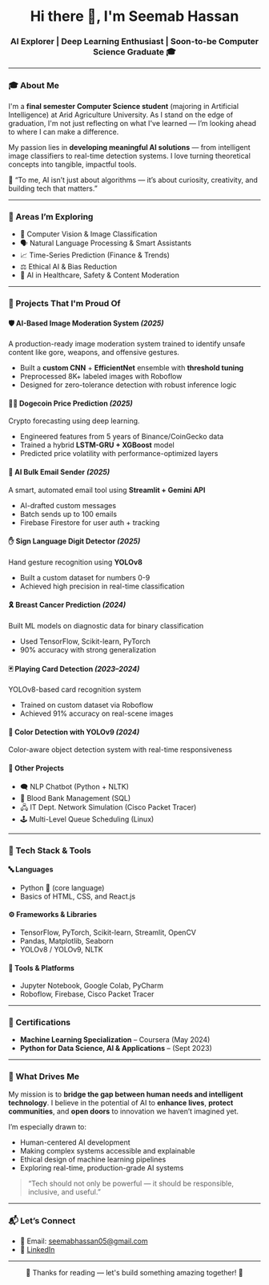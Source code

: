 <h1 align="center">Hi there 👋, I'm Seemab Hassan</h1>
<h3 align="center">AI Explorer | Deep Learning Enthusiast | Soon-to-be Computer Science Graduate 🎓</h3>

---

### 🎓 About Me

I'm a **final semester Computer Science student** (majoring in Artificial Intelligence) at Arid Agriculture University. As I stand on the edge of graduation, I'm not just reflecting on what I've learned — I’m looking ahead to where I can make a difference.

My passion lies in **developing meaningful AI solutions** — from intelligent image classifiers to real-time detection systems. I love turning theoretical concepts into tangible, impactful tools.

  🚀 “To me, AI isn’t just about algorithms — it’s about curiosity, creativity, and building tech that matters.”

---

### 🧠 Areas I’m Exploring

- 🧩 Computer Vision & Image Classification  
- 🗣️ Natural Language Processing & Smart Assistants  
- 📈 Time-Series Prediction (Finance & Trends)  
- ⚖️ Ethical AI & Bias Reduction  
- 🎯 AI in Healthcare, Safety & Content Moderation

---

### 🚀 Projects That I'm Proud Of

#### 🛡️ AI-Based Image Moderation System *(2025)*
A production-ready image moderation system trained to identify unsafe content like gore, weapons, and offensive gestures.
- Built a **custom CNN** + **EfficientNet** ensemble with **threshold tuning**
- Preprocessed 8K+ labeled images with Roboflow
- Designed for zero-tolerance detection with robust inference logic

#### 🐕‍🦺 Dogecoin Price Prediction *(2025)*
Crypto forecasting using deep learning.
- Engineered features from 5 years of Binance/CoinGecko data
- Trained a hybrid **LSTM-GRU + XGBoost** model
- Predicted price volatility with performance-optimized layers

#### 📩 AI Bulk Email Sender *(2025)*
A smart, automated email tool using **Streamlit + Gemini API**
- AI-drafted custom messages
- Batch sends up to 100 emails
- Firebase Firestore for user auth + tracking

#### ✋ Sign Language Digit Detector *(2025)*
Hand gesture recognition using **YOLOv8**
- Built a custom dataset for numbers 0-9
- Achieved high precision in real-time classification

#### 🎗️ Breast Cancer Prediction *(2024)*
Built ML models on diagnostic data for binary classification
- Used TensorFlow, Scikit-learn, PyTorch
- 90% accuracy with strong generalization

#### 🃏 Playing Card Detection *(2023–2024)*
YOLOv8-based card recognition system
- Trained on custom dataset via Roboflow
- Achieved 91% accuracy on real-scene images

#### 🎨 Color Detection with YOLOv9 *(2024)*
Color-aware object detection system with real-time responsiveness

#### 🧠 Other Projects
- 🗨️ NLP Chatbot (Python + NLTK)  
- 🏥 Blood Bank Management (SQL)  
- 🖧 IT Dept. Network Simulation (Cisco Packet Tracer)  
- 🕹️ Multi-Level Queue Scheduling (Linux)  

---

### 🧰 Tech Stack & Tools

#### 🔤 Languages
- Python 🐍 (core language)
- Basics of HTML, CSS, and React.js

#### ⚙️ Frameworks & Libraries
- TensorFlow, PyTorch, Scikit-learn, Streamlit, OpenCV  
- Pandas, Matplotlib, Seaborn  
- YOLOv8 / YOLOv9, NLTK

#### 🧪 Tools & Platforms
- Jupyter Notebook, Google Colab, PyCharm  
- Roboflow, Firebase, Cisco Packet Tracer

---

### 🏅 Certifications


- **Machine Learning Specialization** – Coursera (May 2024)  
- **Python for Data Science, AI & Applications** – (Sept 2023)

---

### 🎯 What Drives Me

My mission is to **bridge the gap between human needs and intelligent technology**. I believe in the potential of AI to **enhance lives**, **protect communities**, and **open doors** to innovation we haven’t imagined yet.

I’m especially drawn to:
- Human-centered AI development  
- Making complex systems accessible and explainable  
- Ethical design of machine learning pipelines  
- Exploring real-time, production-grade AI systems  

> “Tech should not only be powerful — it should be responsible, inclusive, and useful.”

---

### 📬 Let’s Connect

- 📧 Email: seemabhassan05@gmail.com  
- 🔗 [LinkedIn](https://linkedin.com/in/seemab-hassan-31aaa030a)  
    
<!-- If you add Kaggle or Medium later, we can pop that in too -->

---

<p align="center">💫 Thanks for reading — let's build something amazing together! 💫</p>
